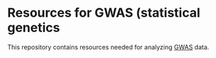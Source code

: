 # Resources for GWAS (statistical genetics

This repository contains resources needed for analyzing [GWAS](https://www.ebi.ac.uk/training/online/courses/gwas-catalogue-exploring-snp-trait-associations/what-is-gwas-catalog/what-are-genome-wide-association-studies-gwas/]) data.
